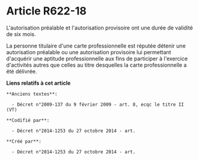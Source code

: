 # Article R622-18

L'autorisation préalable et l'autorisation provisoire ont une durée de validité de six mois.

La personne titulaire d'une carte professionnelle est réputée détenir une autorisation préalable ou une autorisation
provisoire lui permettant d'acquérir une aptitude professionnelle aux fins de participer à l'exercice d'activités autres que
celles au titre desquelles la carte professionnelle a été délivrée.

**Liens relatifs à cet article**

	**Anciens textes**:

	  - Décret n°2009-137 du 9 février 2009 - art. 8, ecqc le titre II (VT)

	**Codifié par**:

	  - Décret n°2014-1253 du 27 octobre 2014 - art.

	**Créé par**:

	  - Décret n°2014-1253 du 27 octobre 2014 - art.
